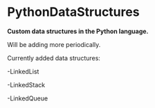 # PythonDataStructures
**Custom data structures in the Python language.**

Will be adding more periodically.

Currently added data structures:

-LinkedList

-LinkedStack

-LinkedQueue
